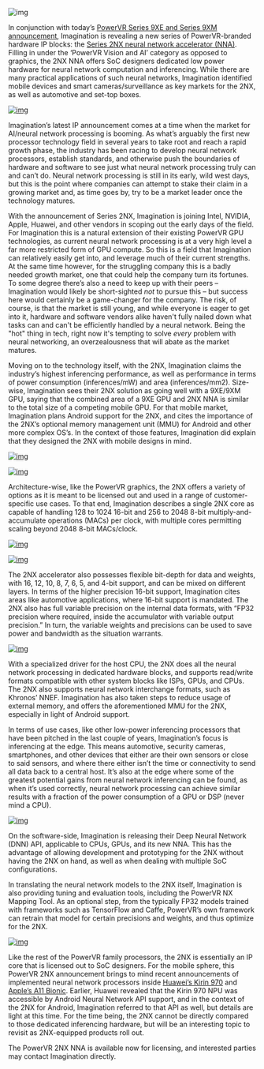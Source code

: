 

![img](https://images.anandtech.com/doci/11856/pvr_2nx_nna_678x452.png)





In conjunction with today’s [PowerVR Series 9XE and Series 9XM announcement](https://www.imgtec.com/news/press-release/imaginations-new-powervr-gpus-enable-chip-companies-and-oems-to-create-the-best-possible-user-experience-in-cost-sensitive-devices/), Imagination is revealing a new series of PowerVR-branded hardware IP blocks: the [Series 2NX neural network accelerator (NNA)](https://www.imgtec.com/powervr-2nx-neural-network-accelerator/). Filling in under the ‘PowerVR Vision and AI’ category as opposed to graphics, the 2NX NNA offers SoC designers dedicated low power hardware for neural network computation and inferencing. While there are many practical applications of such neural networks, Imagination identified mobile devices and smart cameras/surveillance as key markets for the 2NX, as well as automotive and set-top boxes.

[![img](https://images.anandtech.com/doci/11856/pvr_2nx_nna_summary_2_575px.png)](https://images.anandtech.com/doci/11856/pvr_2nx_nna_summary_2.png)

Imagination’s latest IP announcement comes at a time when the market for AI/neural network processing is booming. As what’s arguably the first new processor technology field in several years to take root and reach a rapid growth phase, the industry has been racing to develop neural network processors, establish standards, and otherwise push the boundaries of hardware and software to see just what neural network processing truly can and can’t do. Neural network processing is still in its early, wild west days, but this is the point where companies can attempt to stake their claim in a growing market and, as time goes by, try to be a market leader once the technology matures.

With the announcement of Series 2NX, Imagination is joining Intel, NVIDIA, Apple, Huawei, and other vendors in scoping out the early days of the field. For Imagination this is a natural extension of their existing PowerVR GPU technologies, as current neural network processing is at a very high level a far more restricted form of GPU compute. So this is a field that Imagination can relatively easily get into, and leverage much of their current strengths. At the same time however, for the struggling company this is a badly needed growth market, one that could help the company turn its fortunes. To some degree there’s also a need to keep up with their peers – Imagination would likely be short-sighted *not* to pursue this – but success here would certainly be a game-changer for the company. The risk, of course, is that the market is still young, and while everyone is eager to get into it, hardware and software vendors alike haven't fully nailed down what tasks can and can't be efficiently handled by a neural network. Being the "hot" thing in tech, right now it's tempting to solve *every* problem with neural networking, an overzealousness that will abate as the market matures.

Moving on to the technology itself, with the 2NX, Imagination claims the industry’s highest inferencing performance, as well as performance in terms of power consumption (inferences/mW) and area (inferences/mm2). Size-wise, Imagination sees their 2NX solution as going well with a 9XE/9XM GPU, saying that the combined area of a 9XE GPU and 2NX NNA is similar to the total size of a competing mobile GPU. For that mobile market, Imagination plans Android support for the 2NX, and cites the importance of the 2NX’s optional memory management unit (MMU) for Android and other more complex OS’s. In the context of those features, Imagination did explain that they designed the 2NX with mobile designs in mind.

[![img](https://images.anandtech.com/doci/11856/pvr_2nx_nna_arch_575px.png)](https://images.anandtech.com/doci/11856/pvr_2nx_nna_arch.png)

[![img](https://images.anandtech.com/doci/11856/pvr_2nx_nna_block_575px.png)](https://images.anandtech.com/doci/11856/pvr_2nx_nna_block.png)

Architecture-wise, like the PowerVR graphics, the 2NX offers a variety of options as it is meant to be licensed out and used in a range of customer-specific use cases. To that end, Imagination describes a single 2NX core as capable of handling 128 to 1024 16-bit and 256 to 2048 8-bit multiply-and-accumulate operations (MACs) per clock, with multiple cores permitting scaling beyond 2048 8-bit MACs/clock.

[![img](https://images.anandtech.com/doci/11856/nna_perf16_575px.png)](https://images.anandtech.com/doci/11856/nna_perf16.png)

[![img](https://images.anandtech.com/doci/11856/powervr_2nx_variable_weights_%26_precisions_575px.png)](https://images.anandtech.com/doci/11856/powervr_2nx_variable_weights_%26_precisions.png)

The 2NX accelerator also possesses flexible bit-depth for data and weights, with 16, 12, 10, 8, 7, 6, 5, and 4-bit support, and can be mixed on different layers. In terms of the higher precision 16-bit support, Imagination cites areas like automotive applications, where 16-bit support is mandated. The 2NX also has full variable precision on the internal data formats, with “FP32 precision where required, inside the accumulator with variable output precision.” In turn, the variable weights and precisions can be used to save power and bandwidth as the situation warrants.

[![img](https://images.anandtech.com/doci/11856/pvr_2nx_nna_flex_precision_575px.png)](https://images.anandtech.com/doci/11856/pvr_2nx_nna_flex_precision.png)

With a specialized driver for the host CPU, the 2NX does all the neural network processing in dedicated hardware blocks, and supports read/write formats compatible with other system blocks like ISPs, GPUs, and CPUs. The 2NX also supports neural network interchange formats, such as Khronos’ NNEF. Imagination has also taken steps to reduce usage of external memory, and offers the aforementioned MMU for the 2NX, especially in light of Android support.

In terms of use cases, like other low-power inferencing processors that have been pitched in the last couple of years, Imagination’s focus is inferencing at the edge. This means automotive, security cameras, smartphones, and other devices that either are their own sensors or close to said sensors, and where there either isn’t the time or connectivity to send all data back to a central host. It’s also at the edge where some of the greatest potential gains from neural network inferencing can be found, as when it’s used correctly, neural network processing can achieve similar results with a fraction of the power consumption of a GPU or DSP (never mind a CPU).

[![img](https://images.anandtech.com/doci/11856/img_dnn_api_575px.png)](https://images.anandtech.com/doci/11856/img_dnn_api.png)

On the software-side, Imagination is releasing their Deep Neural Network (DNN) API, applicable to CPUs, GPUs, and its new NNA. This has the advantage of allowing development and prototyping for the 2NX without having the 2NX on hand, as well as when dealing with multiple SoC configurations.

In translating the neural network models to the 2NX itself, Imagination is also providing tuning and evaluation tools, including the PowerVR NX Mapping Tool. As an optional step, from the typically FP32 models trained with frameworks such as TensorFlow and Caffe, PowerVR’s own framework can retrain that model for certain precisions and weights, and thus optimize for the 2NX.

[![img](https://images.anandtech.com/doci/11856/img_nn_workflow_575px.png)](https://images.anandtech.com/doci/11856/img_nn_workflow.png)

Like the rest of the PowerVR family processors, the 2NX is essentially an IP core that is licensed out to SoC designers. For the mobile sphere, this PowerVR 2NX announcement brings to mind recent announcements of implemented neural network processors inside [Huawei’s Kirin 970](https://www.anandtech.com/show/11815/huawei-mate-10-and-mate-10-pro-launch-on-october-16th-more-kirin-970-details) and [Apple’s A11 Bionic](https://www.anandtech.com/show/11835/apple-2017-the-iphone-x-ten). Earlier, Huawei revealed that the Kirin 970 NPU was accessible by Android Neural Network API support, and in the context of the 2NX for Android, Imagination referred to that API as well, but details are light at this time. For the time being, the 2NX cannot be directly compared to those dedicated inferencing hardware, but will be an interesting topic to revisit as 2NX-equipped products roll out.

The PowerVR 2NX NNA is available now for licensing, and interested parties may contact Imagination directly.